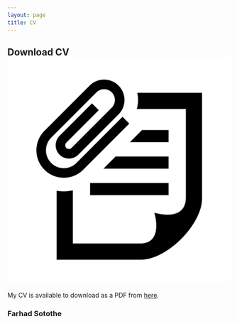 ```yaml
---
layout: page
title: CV
---
```


## Download CV <img class="img-lrgicon" src="/public/images/iconmonstr-note-30-icon.svg">

My CV is available to download as a PDF from [here](/public/downloads/Farhad_Sotothe_CV.pdf).

### Farhad Sotothe
